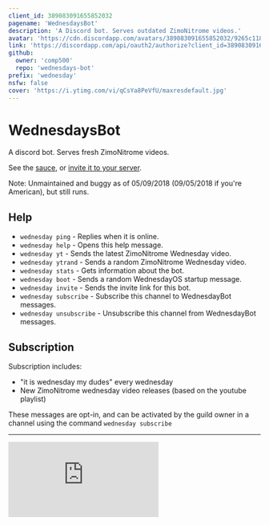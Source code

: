 ```yaml
---
client_id: 389083091655852032
pagename: 'WednesdaysBot'
description: 'A Discord bot. Serves outdated ZimoNitrome videos.'
avatar: 'https://cdn.discordapp.com/avatars/389083091655852032/9265c1183067c72d4bd58d0fecedb101.png'
link: 'https://discordapp.com/api/oauth2/authorize?client_id=389083091655852032&permissions=18432&scope=bot'
github:
  owner: 'comp500'
  repo: 'wednesdays-bot'
prefix: 'wednesday'
nsfw: false
cover: 'https://i.ytimg.com/vi/qCsYa8PeVfU/maxresdefault.jpg'
---
```

<h1>WednesdaysBot</h1>
<p>A discord bot. Serves fresh ZimoNitrome videos.</p>
<p>See the <a href="https://github.com/comp500/wednesdays-bot/">sauce</a>, or <a href="https://discordapp.com/api/oauth2/authorize?client_id=389083091655852032&permissions=18432&scope=bot">invite it to your server</a>.</p>
<p>Note: Unmaintained and buggy as of 05/09/2018 (09/05/2018 if you're American), but still runs.</p>

<h2>Help</h2>
<ul>
  <li><code>wednesday ping</code> - Replies when it is online.</li>
  <li><code>wednesday help</code> - Opens this help message.</li>
  <li><code>wednesday yt</code> - Sends the latest ZimoNitrome Wednesday video.</li>
  <li><code>wednesday ytrand</code> - Sends a random ZimoNitrome Wednesday video.</li>
  <li><code>wednesday stats</code> - Gets information about the bot.</li>
  <li><code>wednesday boot</code> - Sends a random WednesdayOS startup message.</li>
  <li><code>wednesday invite</code> - Sends the invite link for this bot.</li>
  <li><code>wednesday subscribe</code> - Subscribe this channel to WednesdayBot messages.</li>
  <li><code>wednesday unsubscribe</code> - Unsubscribe this channel from WednesdayBot messages.</li>
</ul>

<h2>Subscription</h2>
<p>Subscription includes: </p>
<ul>
  <li>"it is wednesday my dudes" every wednesday</li>
  <li>New ZimoNitrome wednesday video releases (based on the youtube playlist)</li>
</ul>
<p>These messages are opt-in, and can be activated by the guild owner in a channel using the command <code>wednesday subscribe</code></p>

<hr>

<iframe src="https://www.youtube.com/embed/Oct2xKMGOno" frameborder="0" gesture="media" allow="encrypted-media" allowfullscreen class="ls-iframe"></iframe>
